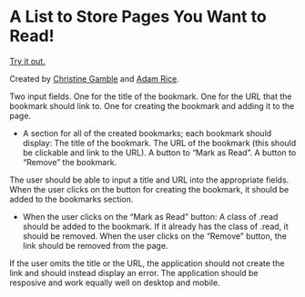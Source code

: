# A List to Store Pages You Want to Read!

[Try it out.](https://adam-rice.github.io/linked_list/)

Created by [Christine Gamble](https://github.com/ccgamble) and [Adam Rice](https://github.com/adam-rice).

Two input fields.
One for the title of the bookmark.
One for the URL that the bookmark should link to.
One for creating the bookmark and adding it to the page.

* A section for all of the created bookmarks; each bookmark should display:
The title of the bookmark.
The URL of the bookmark (this should be clickable and link to the URL).
A button to “Mark as Read”.
A button to “Remove” the bookmark.

The user should be able to input a title and URL into the appropriate fields.
When the user clicks on the button for creating the bookmark, it should be added to the bookmarks section.

* When the user clicks on the “Mark as Read” button:
A class of .read should be added to the bookmark.
If it already has the class of .read, it should be removed.
When the user clicks on the “Remove” button, the link should be removed from the page.

If the user omits the title or the URL, the application should not create the link and should instead display an error.
The application should be resposive and work equally well on desktop and mobile.
